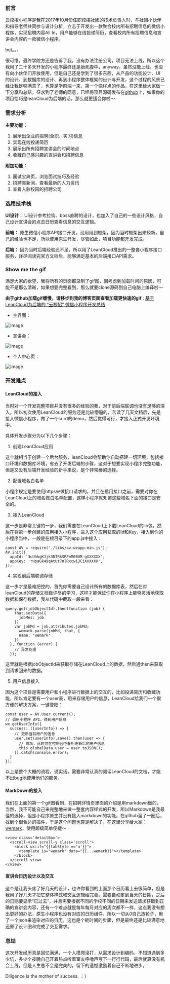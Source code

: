 ### 前言

云校招小程序是我在2017年10月份任职校招社团的技术负责人时，与社团小伙伴和指导老师共同参与设计分析，立志于开发出一款聚合校内所有招聘信息的微信小程序，实现招聘内容All In，用户能够在线投递简历，查看校内所有招聘信息和宣讲会内容的一款微信小程序。

but。。。

很可惜，最终学院方还是告诉了我，没有办法注册公司，项目无法上线，所以这个我用了二十多天开发的小程序最终还是胎死腹中，anyway，虽然没能上线，也没有向小伙伴们开放使用，但是自己还是学到了很多东西，从产品的功能设计、UI的设计、到数据库的设计、再到小程序整体框架的设计与开发，这个过程的风景已经让我足够满意了，也算是学前端一来，第一个像样点的作品，在这里给大家做一下分享和总结，征求到了老师的同意，已经将项目源码发布在[github](https://github.com/Vincedream/cloud-job)上，如果你的项目恰巧是leanCloud为后端的话，那么就更适合你啦～

### 需求分析

**主要功能：**
1. 展示出企业的招聘(全职、实习)信息
2. 实现在线投递简历
3. 展示出所有招聘宣讲会的时间地点
4. 收藏自己感兴趣的宣讲会和招聘信息

**附加功能：**
1. 面试宝典页，浏览面试技巧及经验
2. 招聘类新闻，查看最新的人力资讯
3. 查看入驻校园的招聘公司

### 选用技术栈

**UI设计：** UI设计参考拉钩、boss直聘的设计，也加入了自己的一些设计风格，自己设计宣讲会的点击日历查看信息的交互逻辑。

**前端：** 原生微信小程序API接口开发，没用用到框架，因为当时框架出来较新，自己的经验也不足，所以使用原生开发，尽管如此，项目功能都开发完成。

**后端：** 因为当时后端经验还不足，所以用了LeanCloud推出的一整套小程序接口服务，详尽阅读完官方文档后，能够满足基本的后端接口API需求。

### Show me the gif

满足大家的欲望，我将所有的页面都录制了gif图，因考虑到加载时间的原因，可能不是那么清晰，如果想要完整看到，那么就要clone源码到自己电脑上编译啦～

**由于github加载gif缓慢，请移步到我的博客页面查看加载更快速的gif** : [基于LeanCloud为后端的 “云校招” 微信小程序开发总结](http://vince.xin/article/5acc3acd6b78214ab8ac58da)

- 主界面：

![image](http://static.vince.xin/JISCFJIOWRF.gif)

- 宣讲会：

![image](http://static.vince.xin/YFUYUIO.gif)

- 个人中心页：

![image](http://static.vince.xin/IUYGHIUWFIO.gif)

### 开发难点

#### LeanCloud的接入

当时对一个开发完整项目并没有很多的经验的我，对于前后端联调也没有足够的深入，所以初次使用LeanCloud的服务还是比较懵逼的，苦读了几天文档后，先是接入微信小程序，做了一个curd的demo，然后觉得可行，才接入正式开发环境中。

具体开发步骤分为以下几个步骤：
1. 创建LeanCloud应用

这个就相当于创建一个后台服务，leanCloud会帮助你自动搭建一切环境，包括接口环境和数据库环境，省去了开发后端的步骤，这对于想要实现小程序完整功能，但是又没有后端开发经验的新手来说，是个非常棒的选择。

2. 配置域名白名单

小程序规定是要使用https来做接口请求的，并且在启用接口之前，需要对你在LeanCloud上的域名做白名单配置，这样小程序就知道这些域名下面的接口是安全的。

3. 接入LeanCloud

这一步是非常关键的一步，我们需要在LeanCloud上下载LeanCloud的lib包，然后在将第一步创建的应用接入小程序，进入这个应用获取的Id和Key，接入到你的小程序当中，一般是在根目录下的app.js中接入：


```
const AV = require('./libs/av-weapp-min.js');
AV.init({
  appId: '3uUhkgKJjk3DIRkSRPmM0B0M-gXXXXXX',
  appKey: 'rHpaGk49qAtUt7nlRxcwi3CiXXXXXX',
});
```


4. 实现前后端联调存储

这一步才是最难把控的，首先你需要自己设计所有的数据库表，然后在对leanCloud的存储文档做详尽的学习，这样才能保证你在小程序上能够灵活地获取数据和保存数据，我从代码中截取一段来看：


```
query.get(jobObjectId).then(function (job) {
    that.setData({
      jobMes: job
    })
    var jobMd = job.attributes.jobMd;
      wemark.parse(jobMd, that, {
      name: 'wemark'
    })
  }, function (error) {
    // 异常处理
  });
```

这里就是根据jobObjectId来获取存储在LeanCloud上的数据，然后通then来获取到请求回来的数据。

5. 用户信息接入

因为这个项目是需要用户和小程序进行数据上的交互的，比如投递简历和收藏功能，所以肯定要有一个user表，用来存储用户的信息，LeanCloud给我们一个很方便的解决方案，一键登陆：

```
const user = AV.User.current();
// 调用小程序 API，得到用户信息
wx.getUserInfo({
  success: ({userInfo}) => {
    // 更新当前用户的信息
    user.set(userInfo).save().then(user => {
      // 成功，此时可在控制台中看到更新后的用户信息
      this.globalData.user = user.toJSON();
    }).catch(console.error);
  }
});
```

以上是整个大概的流程，说实话，需要非常认真的阅读LeanCloud的文档，才能不出bug地使用他们的服务。

#### MarkDown的接入

我们在上面的第一个gif图看到，在招聘详情页里面的介绍是用markdown做的，当然，我不可能自己来完整地来做一整套内容样式的开发，所以Markdown是我最佳的选择，但是小程序原生并没有接入markdown的功能，在github溜了一圈后，找到个很合适的插件，于是这个问题也算是解决了，在这里分享给大家：[wemark](https://github.com/TooBug/wemark)，使用超级简单便捷～


```
<view class='detailBox'>
  <scroll-view scroll-y class='scroll'>
    <block wx:if="{{tabStyle =='a'}}">
      <template is="wemark" data="{{...wemark}}"></template>
    </block>
  </scroll-view>
</view>
```


#### 宣讲会日历设计以及交互

这个是让我头疼了好几天的设计，也许你看到的上面那个日历看上去很简单，但是我用了好几天才把它整体样式和交互逻辑给完善，需要自动定到当天的日期，之后的日期要显示“已过去”，并且需要根据不同的学校不同的日期来发送请求获取到正确的宣讲会内容，还有一个难点就是每年每月对应的周次都不一样，这点我没有想出更好的办法，原生小程序也没有对应的日历组件，所以一切从0自己造轮子，用了一个json来渲染对应的日历，这也是个耗时间的步骤，但是最终还是比较满意地还原了设计图和完成了交互需求。

### 总结

这次开发经历真是回忆满满，一个人摸爬滚打，从需求设计到编码，不知道遇到多少坑，多少个夜晚自己开着热点听着室友呼噜声写下一行行代码，最后就算没有机会上线，但是人生总不会是完美的，留下的遗憾激励着自己不断地进步。

Diligence is the mother of success. ：）
